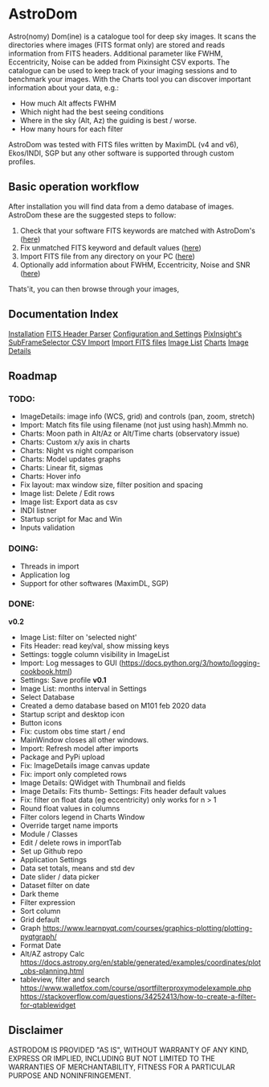 


# AstroDom
Astro(nomy) Dom(ine) is a catalogue tool for deep sky images. It scans the directories where images (FITS format only) are stored and reads information from FITS headers. Additional parameter like FWHM, Eccentricity, Noise can be added from Pixinsight CSV exports. The catalogue can be used to keep track of your imaging sessions and to benchmark your images. With the Charts tool you can discover important information about your data, e.g.:

-   How much Alt affects FWHM
-   Which night had the best seeing conditions
-   Where in the sky (Alt, Az) the guiding is best / worse.
-   How many hours for each filter

AstroDom was tested with FITS files written by MaximDL (v4 and v6), Ekos/INDI, SGP but any other software is supported through custom profiles.

## Basic operation workflow
After installation you will find data from a demo database of images.  AstroDom these are the suggested steps to follow:

 1. Check that your software FITS keywords are matched with AstroDom's ([here](fitsHeader.md))   
2. Fix unmatched FITS keyword and default values ([here](settings.md))
3. Import FITS file from any directory on your PC ([here](importFits.md))
4. Optionally add information about FWHM, Eccentricity, Noise and SNR ([here](importCsv.md))

Thats'it, you can then browse through your images, 

## Documentation Index
[Installation](install.md)
[FITS Header Parser](fitsHeader.md)
[Configuration and Settings](settings.md)
[PixInsight's SubFrameSelector CSV Import](importCsv.md)
[Import FITS files](importFits.md)
[Image List](imageList.md)
[Charts](chart.md)
[Image Details](imageDetails.md)

## Roadmap
### TODO:
- ImageDetails: image info (WCS, grid) and controls (pan, zoom, stretch)
- Import: Match fits file using filename (not just using hash).Mmmh no.
- Charts: Moon path in Alt/Az or Alt/Time charts (observatory issue)
- Charts: Custom x/y axis in charts
- Charts: Night vs night comparison
- Charts: Model updates graphs
- Charts: Linear fit, sigmas
- Charts: Hover info
- Fix layout: max window size, filter position and spacing
- Image list: Delete / Edit rows
- Image list: Export data as csv
- INDI listner
- Startup script for Mac and Win
- Inputs validation

### DOING:
- Threads in import
- Application log
- Support for other softwares (MaximDL, SGP)

### DONE:

**v0.2**
- Image List: filter on 'selected night'
- Fits Header: read key/val, show missing keys
- Settings: toggle column visibility in ImageList
- Import: Log messages to GUI (https://docs.python.org/3/howto/logging-cookbook.html)
- Settings: Save profile
**v0.1**
- Image List: months interval in Settings
- Select Database
- Created a demo database based on M101 feb 2020 data
- Startup script and desktop icon
- Button icons
- Fix: custom obs time start / end 
- MainWindow closes all other windows.
- Import: Refresh model after imports
- Package and PyPi upload
- Fix: ImageDetails image canvas update
- Fix: import only completed rows
- Image Details: QWidget with Thumbnail and fields
- Image Details: Fits thumb- Settings: Fits header default values
- Fix: filter on float data (eg eccentricity) only works for n > 1
- Round float values in columns
- Filter colors legend in Charts Window
- Override target name imports
- Module / Classes
- Edit / delete rows in importTab
- Set up Github repo
- Application Settings
- Data set totals, means and std dev
- Date slider / data picker
- Dataset filter on date
- Dark theme
- Filter expression
- Sort column
- Grid default
- Graph
	https://www.learnpyqt.com/courses/graphics-plotting/plotting-pyqtgraph/
- Format Date
- Alt/AZ astropy Calc
	https://docs.astropy.org/en/stable/generated/examples/coordinates/plot_obs-planning.html
- tableview, filter and search
	https://www.walletfox.com/course/qsortfilterproxymodelexample.php
	https://stackoverflow.com/questions/34252413/how-to-create-a-filter-for-qtablewidget

## Disclaimer
ASTRODOM IS PROVIDED "AS IS", WITHOUT WARRANTY OF ANY KIND, EXPRESS OR
IMPLIED, INCLUDING BUT NOT LIMITED TO THE WARRANTIES OF MERCHANTABILITY,
FITNESS FOR A PARTICULAR PURPOSE AND NONINFRINGEMENT.

